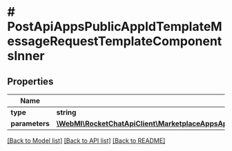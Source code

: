 # # PostApiAppsPublicAppIdTemplateMessageRequestTemplateComponentsInner

## Properties

Name | Type | Description | Notes
------------ | ------------- | ------------- | -------------
**type** | **string** |  | [optional]
**parameters** | [**\WebMI\RocketChatApiClient\MarketplaceAppsApi\Model\PostApiAppsPublicAppIdTemplateMessageRequestTemplateComponentsInnerParametersInner[]**](PostApiAppsPublicAppIdTemplateMessageRequestTemplateComponentsInnerParametersInner.md) |  | [optional]

[[Back to Model list]](../../README.md#models) [[Back to API list]](../../README.md#endpoints) [[Back to README]](../../README.md)
